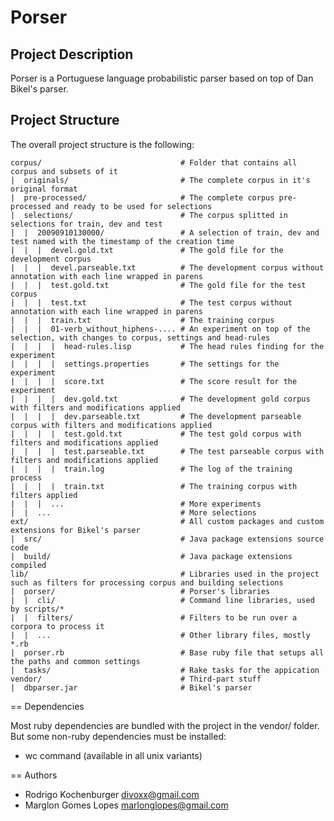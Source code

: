 Porser
======

Project Description
-------------------

Porser is a Portuguese language probabilistic parser based on top of Dan Bikel's parser.

Project Structure
-----------------

The overall project structure is the following:

    corpus/                               # Folder that contains all corpus and subsets of it
    |  originals/                         # The complete corpus in it's original format
    |  pre-processed/                     # The complete corpus pre-processed and ready to be used for selections
    |  selections/                        # The corpus splitted in selections for train, dev and test
    |  |  20090910130000/                 # A selection of train, dev and test named with the timestamp of the creation time
    |  |  |  devel.gold.txt               # The gold file for the development corpus
    |  |  |  devel.parseable.txt          # The development corpus without annotation with each line wrapped in parens
    |  |  |  test.gold.txt                # The gold file for the test corpus
    |  |  |  test.txt                     # The test corpus without annotation with each line wrapped in parens
    |  |  |  train.txt                    # The training corpus
    |  |  |  01-verb_without_hiphens-.... # An experiment on top of the selection, with changes to corpus, settings and head-rules
    |  |  |  |  head-rules.lisp           # The head rules finding for the experiment
    |  |  |  |  settings.properties       # The settings for the experiment
    |  |  |  |  score.txt                 # The score result for the experiment
    |  |  |  |  dev.gold.txt              # The development gold corpus with filters and modifications applied
    |  |  |  |  dev.parseable.txt         # The development parseable corpus with filters and modifications applied
    |  |  |  |  test.gold.txt             # The test gold corpus with filters and modifications applied
    |  |  |  |  test.parseable.txt        # The test parseable corpus with filters and modifications applied
    |  |  |  |  train.log                 # The log of the training process
    |  |  |  |  train.txt                 # The training corpus with filters applied
    |  |  |  ...                          # More experiments
    |  |  ...                             # More selections  
    ext/                                  # All custom packages and custom extensions for Bikel's parser
    |  src/                               # Java package extensions source code
    |  build/                             # Java package extensions compiled
    lib/                                  # Libraries used in the project such as filters for processing corpus and building selections
    |  porser/                            # Porser's libraries
    |  |  cli/                            # Command line libraries, used by scripts/*
    |  |  filters/                        # Filters to be run over a corpora to process it
    |  |  ...                             # Other library files, mostly *.rb
    |  porser.rb                          # Base ruby file that setups all the paths and common settings
    |  tasks/                             # Rake tasks for the appication
    vendor/                               # Third-part stuff
    |  dbparser.jar                       # Bikel's parser

== Dependencies

Most ruby dependencies are bundled with the project in the vendor/ folder. But some non-ruby dependencies must be installed:

* wc command (available in all unix variants)

== Authors

* Rodrigo Kochenburger <divoxx@gmail.com>
* Marglon Gomes Lopes <marlonglopes@gmail.com>
